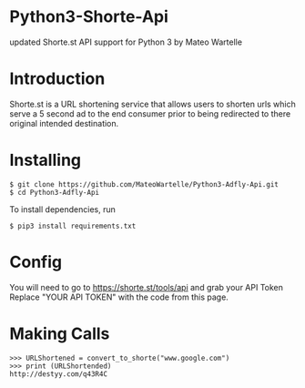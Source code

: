 # Python3-Shorte-Api
updated Shorte.st API support for Python 3 by Mateo Wartelle

# Introduction
Shorte.st is a URL shortening service that allows users to shorten urls which serve a 5 second ad to the end consumer prior to being redirected to there original intended destination. 

# Installing 
```
$ git clone https://github.com/MateoWartelle/Python3-Adfly-Api.git
$ cd Python3-Adfly-Api
```
To install dependencies, run
```
$ pip3 install requirements.txt
```
# Config
You will need to go to https://shorte.st/tools/api and grab your API Token<br> 
Replace "YOUR API TOKEN" with the code from this page. 

# Making Calls
```
>>> URLShortened = convert_to_shorte("www.google.com")
>>> print (URLShortended)
http://destyy.com/q43R4C
```
